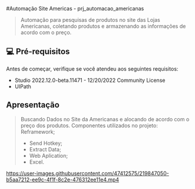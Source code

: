 #Automação Site Americas - prj_automacao_americanas

<!---Esses são exemplos. Veja https://shields.io para outras pessoas ou para personalizar este conjunto de escudos. Você pode querer incluir dependências, status do projeto e informações de licença aqui

![GitHub repo size](https://img.shields.io/github/repo-size/fellipeafonseca/README-template?style=for-the-badge)
![GitHub language count](https://img.shields.io/github/languages/count/fellipeafonseca/README-template?style=for-the-badge)
![GitHub forks](https://img.shields.io/github/forks/fellipeafonseca/README-template?style=for-the-badge)
![Bitbucket open issues](https://img.shields.io/bitbucket/issues/fellipeafonseca/README-template?style=for-the-badge)
![Bitbucket open pull requests](https://img.shields.io/bitbucket/pr-raw/fellipeafonseca/README-template?style=for-the-badge)--->


> Automação para pesquisas de produtos no site das Lojas Americanas, coletando produtos e armazenando as informações de acordo com o preço.


## 💻 Pré-requisitos

Antes de começar, verifique se você atendeu aos seguintes requisitos:
<!---Estes são apenas requisitos de exemplo. Adicionar, duplicar ou remover conforme necessário--->

* Studio 2022.12.0-beta.11471 - 12/20/2022 Community License
* UIPath


## Apresentação

> Buscando Dados no Site da Americanas e alocando de acordo com o preço dos produtos.
> Componentes utilizados no projeto:
>  Reframework;
> - Send Hotkey;
> - Extract Data;
> - Web Aplication;
> - Excel.


https://user-images.githubusercontent.com/47412575/219847050-b5aa7212-ee9c-4f1f-8c2e-476312ee11e4.mp4

<!---

## Seja um dos contribuidores<br>
--->




